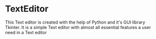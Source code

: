 # TextEditor
This Text editor is created with the help of Python and it's GUI library Tkinter.
It is a simple Text editor with almost all essential features a user need in a Text editor 
